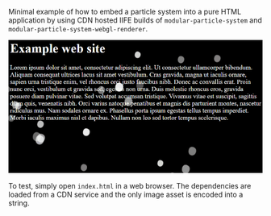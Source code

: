 Minimal example of how to embed a particle system into a pure HTML application by using CDN hosted IIFE builds of `modular-particle-system` and `modular-particle-system-webgl-renderer`.

![Web site with particle effects](./capture.gif)

To test, simply open `index.html` in a web browser.
The dependencies are loaded from a CDN service and the only image asset is encoded into a string.
